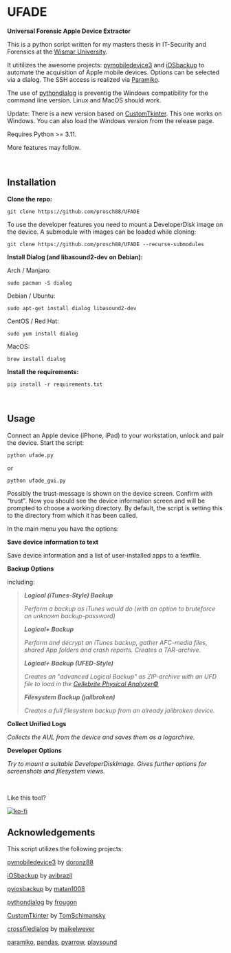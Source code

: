 # UFADE
**Universal Forensic Apple Device Extractor**

This is a python script written for my masters thesis in IT-Security and Forensics at the [Wismar University](https://www.hs-wismar.de/).

It utitilizes the awesome projects: [pymobiledevice3](https://github.com/doronz88/pymobiledevice3) and [iOSbackup](https://github.com/avibrazil/iOSbackup) to automate the acquisition of Apple mobile devices. Options can be selected via a dialog. The SSH access is realized via [Paramiko](https://github.com/paramiko/paramiko).

The use of [pythondialog](https://github.com/frougon/pythondialog) is preventig the Windows compatibility for the command line version. Linux and MacOS should work. 

Update: There is a new version based on [CustomTkinter](https://github.com/TomSchimansky/CustomTkinter). This one works on Windows. You can also load the Windows version from the release page. 

Requires Python >= 3.11.

More features may follow.

<br />

## Installation

**Clone the repo:**
```
git clone https://github.com/prosch88/UFADE
```
To use the developer features you need to mount a DeveloperDisk image on the device. A submodule with images can be loaded while cloning:
```
git clone https://github.com/prosch88/UFADE --recurse-submodules
```

**Install Dialog (and libasound2-dev on Debian):**

Arch / Manjaro:
```
sudo pacman -S dialog
```
Debian / Ubuntu:
```
sudo apt-get install dialog libasound2-dev
```
CentOS / Red Hat:
```
sudo yum install dialog
```
MacOS:
```
brew install dialog
```

**Install the requirements:**
```
pip install -r requirements.txt 
```
<br />

## Usage

Connect an Apple device (iPhone, iPad) to your workstation, unlock and pair the device.
Start the script:
```
python ufade.py
```
or
```
python ufade_gui.py
```

Possibly the trust-message is shown on the device screen. Confirm with "trust".
Now you should see the device information screen and will be prompted to choose a working directory.
By default, the script is setting this to the directory from which it has been called.

In the main menu you have the options:

**Save device information to text**

Save device information and a list of user-installed apps to a textfile.

**Backup Options**

including:

>***Logical (iTunes-Style) Backup***
> 
>*Perform a backup as iTunes would do (with an option to bruteforce an unknown backup-password)*
>  
>***Logical+ Backup***
>  
>*Perform and decrypt an iTunes backup, gather AFC-media files, shared App folders and crash reports. Creates a TAR-archive.*
>  
>***Logical+ Backup (UFED-Style)***
>  
>*Creates an "advanced Logical Backup" as ZIP-archive with an UFD file to load in the [Cellebrite Physical Analyzer©](https://cellebrite.com/de/cellebrite-physical-analyzer-de/)*
>  
>***Filesystem Backup (jailbroken)***
>  
>*Creates a full filesystem backup from an already jailbroken device.*

**Collect Unified Logs**

*Collects the AUL from the device and saves them as a logarchive.*

**Developer Options**

*Try to mount a suitable DeveloperDiskImage. Gives further options for screenshots and filesystem views.* 



<br />

Like this tool? 

[![ko-fi](https://ko-fi.com/img/githubbutton_sm.svg)](https://ko-fi.com/I3I3H646F)

## Acknowledgements

This script utilizes the following projects:

[pymobiledevice3](https://github.com/doronz88/pymobiledevice3) by [doronz88](https://github.com/doronz88)

[iOSbackup](https://github.com/avibrazil/iOSbackup) by [avibrazil](https://github.com/avibrazil)

[pyiosbackup](https://github.com/matan1008/pyiosbackup) by [matan1008](https://github.com/matan1008)

[pythondialog](https://github.com/frougon/pythondialog) by [frougon](https://github.com/frougon) 

[CustomTkinter](https://github.com/TomSchimansky/CustomTkinter) by [TomSchimansky](https://github.com/TomSchimansky) 

[crossfiledialog](https://github.com/maikelwever/crossfiledialog) by [maikelwever](https://github.com/maikelwever)

[paramiko](https://github.com/paramiko/paramiko), [pandas](https://github.com/pandas-dev/pandas), [pyarrow](https://github.com/apache/arrow), [playsound](https://github.com/TaylorSMarks/playsound) 

